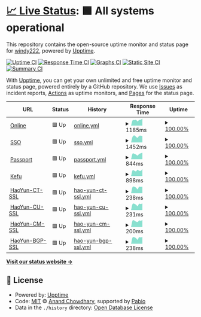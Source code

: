 # [📈 Live Status](https://demo.upptime.js.org): <!--live status--> **🟩 All systems operational**

This repository contains the open-source uptime monitor and status page for [windy222](https://demo.upptime.js.org), powered by [Upptime](https://github.com/upptime/upptime).

[![Uptime CI](https://github.com/windy222/mc-uptime/workflows/Uptime%20CI/badge.svg)](https://github.com/windy222/mc-uptime/actions?query=workflow%3A%22Uptime+CI%22)
[![Response Time CI](https://github.com/windy222/mc-uptime/workflows/Response%20Time%20CI/badge.svg)](https://github.com/windy222/mc-uptime/actions?query=workflow%3A%22Response+Time+CI%22)
[![Graphs CI](https://github.com/windy222/mc-uptime/workflows/Graphs%20CI/badge.svg)](https://github.com/windy222/mc-uptime/actions?query=workflow%3A%22Graphs+CI%22)
[![Static Site CI](https://github.com/windy222/mc-uptime/workflows/Static%20Site%20CI/badge.svg)](https://github.com/windy222/mc-uptime/actions?query=workflow%3A%22Static+Site+CI%22)
[![Summary CI](https://github.com/windy222/mc-uptime/workflows/Summary%20CI/badge.svg)](https://github.com/windy222/mc-uptime/actions?query=workflow%3A%22Summary+CI%22)

With [Upptime](https://upptime.js.org), you can get your own unlimited and free uptime monitor and status page, powered entirely by a GitHub repository. We use [Issues](https://github.com/windy222/mc-uptime/issues) as incident reports, [Actions](https://github.com/windy222/mc-uptime/actions) as uptime monitors, and [Pages](https://demo.upptime.js.org) for the status page.

<!--start: status pages-->
<!-- This summary is generated by Upptime (https://github.com/upptime/upptime) -->
<!-- Do not edit this manually, your changes will be overwritten -->
<!-- prettier-ignore -->
| URL | Status | History | Response Time | Uptime |
| --- | ------ | ------- | ------------- | ------ |
| <img alt="" src="https://icons.duckduckgo.com/ip3/online.yunshanmeicai.com.ico" height="13"> [Online](https://online.yunshanmeicai.com/) | 🟩 Up | [online.yml](https://github.com/windy222/mc-uptime/commits/HEAD/history/online.yml) | <details><summary><img alt="Response time graph" src="./graphs/online/response-time-week.png" height="20"> 1185ms</summary><br><a href="https://status.woroot.com/history/online"><img alt="Response time 1298" src="https://img.shields.io/endpoint?url=https%3A%2F%2Fraw.githubusercontent.com%2Fwindy222%2Fmc-uptime%2FHEAD%2Fapi%2Fonline%2Fresponse-time.json"></a><br><a href="https://status.woroot.com/history/online"><img alt="24-hour response time 1452" src="https://img.shields.io/endpoint?url=https%3A%2F%2Fraw.githubusercontent.com%2Fwindy222%2Fmc-uptime%2FHEAD%2Fapi%2Fonline%2Fresponse-time-day.json"></a><br><a href="https://status.woroot.com/history/online"><img alt="7-day response time 1185" src="https://img.shields.io/endpoint?url=https%3A%2F%2Fraw.githubusercontent.com%2Fwindy222%2Fmc-uptime%2FHEAD%2Fapi%2Fonline%2Fresponse-time-week.json"></a><br><a href="https://status.woroot.com/history/online"><img alt="30-day response time 1182" src="https://img.shields.io/endpoint?url=https%3A%2F%2Fraw.githubusercontent.com%2Fwindy222%2Fmc-uptime%2FHEAD%2Fapi%2Fonline%2Fresponse-time-month.json"></a><br><a href="https://status.woroot.com/history/online"><img alt="1-year response time 1298" src="https://img.shields.io/endpoint?url=https%3A%2F%2Fraw.githubusercontent.com%2Fwindy222%2Fmc-uptime%2FHEAD%2Fapi%2Fonline%2Fresponse-time-year.json"></a></details> | <details><summary><a href="https://status.woroot.com/history/online">100.00%</a></summary><a href="https://status.woroot.com/history/online"><img alt="All-time uptime 99.97%" src="https://img.shields.io/endpoint?url=https%3A%2F%2Fraw.githubusercontent.com%2Fwindy222%2Fmc-uptime%2FHEAD%2Fapi%2Fonline%2Fuptime.json"></a><br><a href="https://status.woroot.com/history/online"><img alt="24-hour uptime 100.00%" src="https://img.shields.io/endpoint?url=https%3A%2F%2Fraw.githubusercontent.com%2Fwindy222%2Fmc-uptime%2FHEAD%2Fapi%2Fonline%2Fuptime-day.json"></a><br><a href="https://status.woroot.com/history/online"><img alt="7-day uptime 100.00%" src="https://img.shields.io/endpoint?url=https%3A%2F%2Fraw.githubusercontent.com%2Fwindy222%2Fmc-uptime%2FHEAD%2Fapi%2Fonline%2Fuptime-week.json"></a><br><a href="https://status.woroot.com/history/online"><img alt="30-day uptime 100.00%" src="https://img.shields.io/endpoint?url=https%3A%2F%2Fraw.githubusercontent.com%2Fwindy222%2Fmc-uptime%2FHEAD%2Fapi%2Fonline%2Fuptime-month.json"></a><br><a href="https://status.woroot.com/history/online"><img alt="1-year uptime 99.97%" src="https://img.shields.io/endpoint?url=https%3A%2F%2Fraw.githubusercontent.com%2Fwindy222%2Fmc-uptime%2FHEAD%2Fapi%2Fonline%2Fuptime-year.json"></a></details>
| <img alt="" src="https://icons.duckduckgo.com/ip3/sso.yunshanmeicai.com.ico" height="13"> [SSO](https://sso.yunshanmeicai.com/) | 🟩 Up | [sso.yml](https://github.com/windy222/mc-uptime/commits/HEAD/history/sso.yml) | <details><summary><img alt="Response time graph" src="./graphs/sso/response-time-week.png" height="20"> 1452ms</summary><br><a href="https://status.woroot.com/history/sso"><img alt="Response time 1474" src="https://img.shields.io/endpoint?url=https%3A%2F%2Fraw.githubusercontent.com%2Fwindy222%2Fmc-uptime%2FHEAD%2Fapi%2Fsso%2Fresponse-time.json"></a><br><a href="https://status.woroot.com/history/sso"><img alt="24-hour response time 1508" src="https://img.shields.io/endpoint?url=https%3A%2F%2Fraw.githubusercontent.com%2Fwindy222%2Fmc-uptime%2FHEAD%2Fapi%2Fsso%2Fresponse-time-day.json"></a><br><a href="https://status.woroot.com/history/sso"><img alt="7-day response time 1452" src="https://img.shields.io/endpoint?url=https%3A%2F%2Fraw.githubusercontent.com%2Fwindy222%2Fmc-uptime%2FHEAD%2Fapi%2Fsso%2Fresponse-time-week.json"></a><br><a href="https://status.woroot.com/history/sso"><img alt="30-day response time 1431" src="https://img.shields.io/endpoint?url=https%3A%2F%2Fraw.githubusercontent.com%2Fwindy222%2Fmc-uptime%2FHEAD%2Fapi%2Fsso%2Fresponse-time-month.json"></a><br><a href="https://status.woroot.com/history/sso"><img alt="1-year response time 1474" src="https://img.shields.io/endpoint?url=https%3A%2F%2Fraw.githubusercontent.com%2Fwindy222%2Fmc-uptime%2FHEAD%2Fapi%2Fsso%2Fresponse-time-year.json"></a></details> | <details><summary><a href="https://status.woroot.com/history/sso">100.00%</a></summary><a href="https://status.woroot.com/history/sso"><img alt="All-time uptime 99.97%" src="https://img.shields.io/endpoint?url=https%3A%2F%2Fraw.githubusercontent.com%2Fwindy222%2Fmc-uptime%2FHEAD%2Fapi%2Fsso%2Fuptime.json"></a><br><a href="https://status.woroot.com/history/sso"><img alt="24-hour uptime 100.00%" src="https://img.shields.io/endpoint?url=https%3A%2F%2Fraw.githubusercontent.com%2Fwindy222%2Fmc-uptime%2FHEAD%2Fapi%2Fsso%2Fuptime-day.json"></a><br><a href="https://status.woroot.com/history/sso"><img alt="7-day uptime 100.00%" src="https://img.shields.io/endpoint?url=https%3A%2F%2Fraw.githubusercontent.com%2Fwindy222%2Fmc-uptime%2FHEAD%2Fapi%2Fsso%2Fuptime-week.json"></a><br><a href="https://status.woroot.com/history/sso"><img alt="30-day uptime 100.00%" src="https://img.shields.io/endpoint?url=https%3A%2F%2Fraw.githubusercontent.com%2Fwindy222%2Fmc-uptime%2FHEAD%2Fapi%2Fsso%2Fuptime-month.json"></a><br><a href="https://status.woroot.com/history/sso"><img alt="1-year uptime 99.97%" src="https://img.shields.io/endpoint?url=https%3A%2F%2Fraw.githubusercontent.com%2Fwindy222%2Fmc-uptime%2FHEAD%2Fapi%2Fsso%2Fuptime-year.json"></a></details>
| <img alt="" src="https://icons.duckduckgo.com/ip3/passport.yunshanmeicai.com.ico" height="13"> [Passport](https://passport.yunshanmeicai.com/) | 🟩 Up | [passport.yml](https://github.com/windy222/mc-uptime/commits/HEAD/history/passport.yml) | <details><summary><img alt="Response time graph" src="./graphs/passport/response-time-week.png" height="20"> 844ms</summary><br><a href="https://status.woroot.com/history/passport"><img alt="Response time 909" src="https://img.shields.io/endpoint?url=https%3A%2F%2Fraw.githubusercontent.com%2Fwindy222%2Fmc-uptime%2FHEAD%2Fapi%2Fpassport%2Fresponse-time.json"></a><br><a href="https://status.woroot.com/history/passport"><img alt="24-hour response time 1036" src="https://img.shields.io/endpoint?url=https%3A%2F%2Fraw.githubusercontent.com%2Fwindy222%2Fmc-uptime%2FHEAD%2Fapi%2Fpassport%2Fresponse-time-day.json"></a><br><a href="https://status.woroot.com/history/passport"><img alt="7-day response time 844" src="https://img.shields.io/endpoint?url=https%3A%2F%2Fraw.githubusercontent.com%2Fwindy222%2Fmc-uptime%2FHEAD%2Fapi%2Fpassport%2Fresponse-time-week.json"></a><br><a href="https://status.woroot.com/history/passport"><img alt="30-day response time 887" src="https://img.shields.io/endpoint?url=https%3A%2F%2Fraw.githubusercontent.com%2Fwindy222%2Fmc-uptime%2FHEAD%2Fapi%2Fpassport%2Fresponse-time-month.json"></a><br><a href="https://status.woroot.com/history/passport"><img alt="1-year response time 909" src="https://img.shields.io/endpoint?url=https%3A%2F%2Fraw.githubusercontent.com%2Fwindy222%2Fmc-uptime%2FHEAD%2Fapi%2Fpassport%2Fresponse-time-year.json"></a></details> | <details><summary><a href="https://status.woroot.com/history/passport">100.00%</a></summary><a href="https://status.woroot.com/history/passport"><img alt="All-time uptime 99.97%" src="https://img.shields.io/endpoint?url=https%3A%2F%2Fraw.githubusercontent.com%2Fwindy222%2Fmc-uptime%2FHEAD%2Fapi%2Fpassport%2Fuptime.json"></a><br><a href="https://status.woroot.com/history/passport"><img alt="24-hour uptime 100.00%" src="https://img.shields.io/endpoint?url=https%3A%2F%2Fraw.githubusercontent.com%2Fwindy222%2Fmc-uptime%2FHEAD%2Fapi%2Fpassport%2Fuptime-day.json"></a><br><a href="https://status.woroot.com/history/passport"><img alt="7-day uptime 100.00%" src="https://img.shields.io/endpoint?url=https%3A%2F%2Fraw.githubusercontent.com%2Fwindy222%2Fmc-uptime%2FHEAD%2Fapi%2Fpassport%2Fuptime-week.json"></a><br><a href="https://status.woroot.com/history/passport"><img alt="30-day uptime 100.00%" src="https://img.shields.io/endpoint?url=https%3A%2F%2Fraw.githubusercontent.com%2Fwindy222%2Fmc-uptime%2FHEAD%2Fapi%2Fpassport%2Fuptime-month.json"></a><br><a href="https://status.woroot.com/history/passport"><img alt="1-year uptime 99.97%" src="https://img.shields.io/endpoint?url=https%3A%2F%2Fraw.githubusercontent.com%2Fwindy222%2Fmc-uptime%2FHEAD%2Fapi%2Fpassport%2Fuptime-year.json"></a></details>
| <img alt="" src="https://icons.duckduckgo.com/ip3/kf.yunshanmeicai.com.ico" height="13"> [Kefu](https://kf.yunshanmeicai.com/) | 🟩 Up | [kefu.yml](https://github.com/windy222/mc-uptime/commits/HEAD/history/kefu.yml) | <details><summary><img alt="Response time graph" src="./graphs/kefu/response-time-week.png" height="20"> 898ms</summary><br><a href="https://status.woroot.com/history/kefu"><img alt="Response time 885" src="https://img.shields.io/endpoint?url=https%3A%2F%2Fraw.githubusercontent.com%2Fwindy222%2Fmc-uptime%2FHEAD%2Fapi%2Fkefu%2Fresponse-time.json"></a><br><a href="https://status.woroot.com/history/kefu"><img alt="24-hour response time 1113" src="https://img.shields.io/endpoint?url=https%3A%2F%2Fraw.githubusercontent.com%2Fwindy222%2Fmc-uptime%2FHEAD%2Fapi%2Fkefu%2Fresponse-time-day.json"></a><br><a href="https://status.woroot.com/history/kefu"><img alt="7-day response time 898" src="https://img.shields.io/endpoint?url=https%3A%2F%2Fraw.githubusercontent.com%2Fwindy222%2Fmc-uptime%2FHEAD%2Fapi%2Fkefu%2Fresponse-time-week.json"></a><br><a href="https://status.woroot.com/history/kefu"><img alt="30-day response time 852" src="https://img.shields.io/endpoint?url=https%3A%2F%2Fraw.githubusercontent.com%2Fwindy222%2Fmc-uptime%2FHEAD%2Fapi%2Fkefu%2Fresponse-time-month.json"></a><br><a href="https://status.woroot.com/history/kefu"><img alt="1-year response time 885" src="https://img.shields.io/endpoint?url=https%3A%2F%2Fraw.githubusercontent.com%2Fwindy222%2Fmc-uptime%2FHEAD%2Fapi%2Fkefu%2Fresponse-time-year.json"></a></details> | <details><summary><a href="https://status.woroot.com/history/kefu">100.00%</a></summary><a href="https://status.woroot.com/history/kefu"><img alt="All-time uptime 99.98%" src="https://img.shields.io/endpoint?url=https%3A%2F%2Fraw.githubusercontent.com%2Fwindy222%2Fmc-uptime%2FHEAD%2Fapi%2Fkefu%2Fuptime.json"></a><br><a href="https://status.woroot.com/history/kefu"><img alt="24-hour uptime 100.00%" src="https://img.shields.io/endpoint?url=https%3A%2F%2Fraw.githubusercontent.com%2Fwindy222%2Fmc-uptime%2FHEAD%2Fapi%2Fkefu%2Fuptime-day.json"></a><br><a href="https://status.woroot.com/history/kefu"><img alt="7-day uptime 100.00%" src="https://img.shields.io/endpoint?url=https%3A%2F%2Fraw.githubusercontent.com%2Fwindy222%2Fmc-uptime%2FHEAD%2Fapi%2Fkefu%2Fuptime-week.json"></a><br><a href="https://status.woroot.com/history/kefu"><img alt="30-day uptime 100.00%" src="https://img.shields.io/endpoint?url=https%3A%2F%2Fraw.githubusercontent.com%2Fwindy222%2Fmc-uptime%2FHEAD%2Fapi%2Fkefu%2Fuptime-month.json"></a><br><a href="https://status.woroot.com/history/kefu"><img alt="1-year uptime 99.98%" src="https://img.shields.io/endpoint?url=https%3A%2F%2Fraw.githubusercontent.com%2Fwindy222%2Fmc-uptime%2FHEAD%2Fapi%2Fkefu%2Fuptime-year.json"></a></details>
| <img alt="" src="https://icons.duckduckgo.com/ip3/null.ico" height="13"> [HaoYun-CT-SSL](106.39.250.160) | 🟩 Up | [hao-yun-ct-ssl.yml](https://github.com/windy222/mc-uptime/commits/HEAD/history/hao-yun-ct-ssl.yml) | <details><summary><img alt="Response time graph" src="./graphs/hao-yun-ct-ssl/response-time-week.png" height="20"> 238ms</summary><br><a href="https://status.woroot.com/history/hao-yun-ct-ssl"><img alt="Response time 236" src="https://img.shields.io/endpoint?url=https%3A%2F%2Fraw.githubusercontent.com%2Fwindy222%2Fmc-uptime%2FHEAD%2Fapi%2Fhao-yun-ct-ssl%2Fresponse-time.json"></a><br><a href="https://status.woroot.com/history/hao-yun-ct-ssl"><img alt="24-hour response time 264" src="https://img.shields.io/endpoint?url=https%3A%2F%2Fraw.githubusercontent.com%2Fwindy222%2Fmc-uptime%2FHEAD%2Fapi%2Fhao-yun-ct-ssl%2Fresponse-time-day.json"></a><br><a href="https://status.woroot.com/history/hao-yun-ct-ssl"><img alt="7-day response time 238" src="https://img.shields.io/endpoint?url=https%3A%2F%2Fraw.githubusercontent.com%2Fwindy222%2Fmc-uptime%2FHEAD%2Fapi%2Fhao-yun-ct-ssl%2Fresponse-time-week.json"></a><br><a href="https://status.woroot.com/history/hao-yun-ct-ssl"><img alt="30-day response time 234" src="https://img.shields.io/endpoint?url=https%3A%2F%2Fraw.githubusercontent.com%2Fwindy222%2Fmc-uptime%2FHEAD%2Fapi%2Fhao-yun-ct-ssl%2Fresponse-time-month.json"></a><br><a href="https://status.woroot.com/history/hao-yun-ct-ssl"><img alt="1-year response time 236" src="https://img.shields.io/endpoint?url=https%3A%2F%2Fraw.githubusercontent.com%2Fwindy222%2Fmc-uptime%2FHEAD%2Fapi%2Fhao-yun-ct-ssl%2Fresponse-time-year.json"></a></details> | <details><summary><a href="https://status.woroot.com/history/hao-yun-ct-ssl">100.00%</a></summary><a href="https://status.woroot.com/history/hao-yun-ct-ssl"><img alt="All-time uptime 99.99%" src="https://img.shields.io/endpoint?url=https%3A%2F%2Fraw.githubusercontent.com%2Fwindy222%2Fmc-uptime%2FHEAD%2Fapi%2Fhao-yun-ct-ssl%2Fuptime.json"></a><br><a href="https://status.woroot.com/history/hao-yun-ct-ssl"><img alt="24-hour uptime 100.00%" src="https://img.shields.io/endpoint?url=https%3A%2F%2Fraw.githubusercontent.com%2Fwindy222%2Fmc-uptime%2FHEAD%2Fapi%2Fhao-yun-ct-ssl%2Fuptime-day.json"></a><br><a href="https://status.woroot.com/history/hao-yun-ct-ssl"><img alt="7-day uptime 100.00%" src="https://img.shields.io/endpoint?url=https%3A%2F%2Fraw.githubusercontent.com%2Fwindy222%2Fmc-uptime%2FHEAD%2Fapi%2Fhao-yun-ct-ssl%2Fuptime-week.json"></a><br><a href="https://status.woroot.com/history/hao-yun-ct-ssl"><img alt="30-day uptime 100.00%" src="https://img.shields.io/endpoint?url=https%3A%2F%2Fraw.githubusercontent.com%2Fwindy222%2Fmc-uptime%2FHEAD%2Fapi%2Fhao-yun-ct-ssl%2Fuptime-month.json"></a><br><a href="https://status.woroot.com/history/hao-yun-ct-ssl"><img alt="1-year uptime 99.99%" src="https://img.shields.io/endpoint?url=https%3A%2F%2Fraw.githubusercontent.com%2Fwindy222%2Fmc-uptime%2FHEAD%2Fapi%2Fhao-yun-ct-ssl%2Fuptime-year.json"></a></details>
| <img alt="" src="https://icons.duckduckgo.com/ip3/null.ico" height="13"> [HaoYun-CU-SSL](114.255.145.160) | 🟩 Up | [hao-yun-cu-ssl.yml](https://github.com/windy222/mc-uptime/commits/HEAD/history/hao-yun-cu-ssl.yml) | <details><summary><img alt="Response time graph" src="./graphs/hao-yun-cu-ssl/response-time-week.png" height="20"> 231ms</summary><br><a href="https://status.woroot.com/history/hao-yun-cu-ssl"><img alt="Response time 232" src="https://img.shields.io/endpoint?url=https%3A%2F%2Fraw.githubusercontent.com%2Fwindy222%2Fmc-uptime%2FHEAD%2Fapi%2Fhao-yun-cu-ssl%2Fresponse-time.json"></a><br><a href="https://status.woroot.com/history/hao-yun-cu-ssl"><img alt="24-hour response time 261" src="https://img.shields.io/endpoint?url=https%3A%2F%2Fraw.githubusercontent.com%2Fwindy222%2Fmc-uptime%2FHEAD%2Fapi%2Fhao-yun-cu-ssl%2Fresponse-time-day.json"></a><br><a href="https://status.woroot.com/history/hao-yun-cu-ssl"><img alt="7-day response time 231" src="https://img.shields.io/endpoint?url=https%3A%2F%2Fraw.githubusercontent.com%2Fwindy222%2Fmc-uptime%2FHEAD%2Fapi%2Fhao-yun-cu-ssl%2Fresponse-time-week.json"></a><br><a href="https://status.woroot.com/history/hao-yun-cu-ssl"><img alt="30-day response time 229" src="https://img.shields.io/endpoint?url=https%3A%2F%2Fraw.githubusercontent.com%2Fwindy222%2Fmc-uptime%2FHEAD%2Fapi%2Fhao-yun-cu-ssl%2Fresponse-time-month.json"></a><br><a href="https://status.woroot.com/history/hao-yun-cu-ssl"><img alt="1-year response time 232" src="https://img.shields.io/endpoint?url=https%3A%2F%2Fraw.githubusercontent.com%2Fwindy222%2Fmc-uptime%2FHEAD%2Fapi%2Fhao-yun-cu-ssl%2Fresponse-time-year.json"></a></details> | <details><summary><a href="https://status.woroot.com/history/hao-yun-cu-ssl">100.00%</a></summary><a href="https://status.woroot.com/history/hao-yun-cu-ssl"><img alt="All-time uptime 99.98%" src="https://img.shields.io/endpoint?url=https%3A%2F%2Fraw.githubusercontent.com%2Fwindy222%2Fmc-uptime%2FHEAD%2Fapi%2Fhao-yun-cu-ssl%2Fuptime.json"></a><br><a href="https://status.woroot.com/history/hao-yun-cu-ssl"><img alt="24-hour uptime 100.00%" src="https://img.shields.io/endpoint?url=https%3A%2F%2Fraw.githubusercontent.com%2Fwindy222%2Fmc-uptime%2FHEAD%2Fapi%2Fhao-yun-cu-ssl%2Fuptime-day.json"></a><br><a href="https://status.woroot.com/history/hao-yun-cu-ssl"><img alt="7-day uptime 100.00%" src="https://img.shields.io/endpoint?url=https%3A%2F%2Fraw.githubusercontent.com%2Fwindy222%2Fmc-uptime%2FHEAD%2Fapi%2Fhao-yun-cu-ssl%2Fuptime-week.json"></a><br><a href="https://status.woroot.com/history/hao-yun-cu-ssl"><img alt="30-day uptime 100.00%" src="https://img.shields.io/endpoint?url=https%3A%2F%2Fraw.githubusercontent.com%2Fwindy222%2Fmc-uptime%2FHEAD%2Fapi%2Fhao-yun-cu-ssl%2Fuptime-month.json"></a><br><a href="https://status.woroot.com/history/hao-yun-cu-ssl"><img alt="1-year uptime 99.98%" src="https://img.shields.io/endpoint?url=https%3A%2F%2Fraw.githubusercontent.com%2Fwindy222%2Fmc-uptime%2FHEAD%2Fapi%2Fhao-yun-cu-ssl%2Fuptime-year.json"></a></details>
| <img alt="" src="https://icons.duckduckgo.com/ip3/null.ico" height="13"> [HaoYun-CM-SSL](223.72.140.32) | 🟩 Up | [hao-yun-cm-ssl.yml](https://github.com/windy222/mc-uptime/commits/HEAD/history/hao-yun-cm-ssl.yml) | <details><summary><img alt="Response time graph" src="./graphs/hao-yun-cm-ssl/response-time-week.png" height="20"> 200ms</summary><br><a href="https://status.woroot.com/history/hao-yun-cm-ssl"><img alt="Response time 210" src="https://img.shields.io/endpoint?url=https%3A%2F%2Fraw.githubusercontent.com%2Fwindy222%2Fmc-uptime%2FHEAD%2Fapi%2Fhao-yun-cm-ssl%2Fresponse-time.json"></a><br><a href="https://status.woroot.com/history/hao-yun-cm-ssl"><img alt="24-hour response time 228" src="https://img.shields.io/endpoint?url=https%3A%2F%2Fraw.githubusercontent.com%2Fwindy222%2Fmc-uptime%2FHEAD%2Fapi%2Fhao-yun-cm-ssl%2Fresponse-time-day.json"></a><br><a href="https://status.woroot.com/history/hao-yun-cm-ssl"><img alt="7-day response time 200" src="https://img.shields.io/endpoint?url=https%3A%2F%2Fraw.githubusercontent.com%2Fwindy222%2Fmc-uptime%2FHEAD%2Fapi%2Fhao-yun-cm-ssl%2Fresponse-time-week.json"></a><br><a href="https://status.woroot.com/history/hao-yun-cm-ssl"><img alt="30-day response time 195" src="https://img.shields.io/endpoint?url=https%3A%2F%2Fraw.githubusercontent.com%2Fwindy222%2Fmc-uptime%2FHEAD%2Fapi%2Fhao-yun-cm-ssl%2Fresponse-time-month.json"></a><br><a href="https://status.woroot.com/history/hao-yun-cm-ssl"><img alt="1-year response time 210" src="https://img.shields.io/endpoint?url=https%3A%2F%2Fraw.githubusercontent.com%2Fwindy222%2Fmc-uptime%2FHEAD%2Fapi%2Fhao-yun-cm-ssl%2Fresponse-time-year.json"></a></details> | <details><summary><a href="https://status.woroot.com/history/hao-yun-cm-ssl">100.00%</a></summary><a href="https://status.woroot.com/history/hao-yun-cm-ssl"><img alt="All-time uptime 99.99%" src="https://img.shields.io/endpoint?url=https%3A%2F%2Fraw.githubusercontent.com%2Fwindy222%2Fmc-uptime%2FHEAD%2Fapi%2Fhao-yun-cm-ssl%2Fuptime.json"></a><br><a href="https://status.woroot.com/history/hao-yun-cm-ssl"><img alt="24-hour uptime 100.00%" src="https://img.shields.io/endpoint?url=https%3A%2F%2Fraw.githubusercontent.com%2Fwindy222%2Fmc-uptime%2FHEAD%2Fapi%2Fhao-yun-cm-ssl%2Fuptime-day.json"></a><br><a href="https://status.woroot.com/history/hao-yun-cm-ssl"><img alt="7-day uptime 100.00%" src="https://img.shields.io/endpoint?url=https%3A%2F%2Fraw.githubusercontent.com%2Fwindy222%2Fmc-uptime%2FHEAD%2Fapi%2Fhao-yun-cm-ssl%2Fuptime-week.json"></a><br><a href="https://status.woroot.com/history/hao-yun-cm-ssl"><img alt="30-day uptime 100.00%" src="https://img.shields.io/endpoint?url=https%3A%2F%2Fraw.githubusercontent.com%2Fwindy222%2Fmc-uptime%2FHEAD%2Fapi%2Fhao-yun-cm-ssl%2Fuptime-month.json"></a><br><a href="https://status.woroot.com/history/hao-yun-cm-ssl"><img alt="1-year uptime 99.99%" src="https://img.shields.io/endpoint?url=https%3A%2F%2Fraw.githubusercontent.com%2Fwindy222%2Fmc-uptime%2FHEAD%2Fapi%2Fhao-yun-cm-ssl%2Fuptime-year.json"></a></details>
| <img alt="" src="https://icons.duckduckgo.com/ip3/null.ico" height="13"> [HaoYun-BGP-SSL](45.254.9.48) | 🟩 Up | [hao-yun-bgp-ssl.yml](https://github.com/windy222/mc-uptime/commits/HEAD/history/hao-yun-bgp-ssl.yml) | <details><summary><img alt="Response time graph" src="./graphs/hao-yun-bgp-ssl/response-time-week.png" height="20"> 238ms</summary><br><a href="https://status.woroot.com/history/hao-yun-bgp-ssl"><img alt="Response time 239" src="https://img.shields.io/endpoint?url=https%3A%2F%2Fraw.githubusercontent.com%2Fwindy222%2Fmc-uptime%2FHEAD%2Fapi%2Fhao-yun-bgp-ssl%2Fresponse-time.json"></a><br><a href="https://status.woroot.com/history/hao-yun-bgp-ssl"><img alt="24-hour response time 273" src="https://img.shields.io/endpoint?url=https%3A%2F%2Fraw.githubusercontent.com%2Fwindy222%2Fmc-uptime%2FHEAD%2Fapi%2Fhao-yun-bgp-ssl%2Fresponse-time-day.json"></a><br><a href="https://status.woroot.com/history/hao-yun-bgp-ssl"><img alt="7-day response time 238" src="https://img.shields.io/endpoint?url=https%3A%2F%2Fraw.githubusercontent.com%2Fwindy222%2Fmc-uptime%2FHEAD%2Fapi%2Fhao-yun-bgp-ssl%2Fresponse-time-week.json"></a><br><a href="https://status.woroot.com/history/hao-yun-bgp-ssl"><img alt="30-day response time 234" src="https://img.shields.io/endpoint?url=https%3A%2F%2Fraw.githubusercontent.com%2Fwindy222%2Fmc-uptime%2FHEAD%2Fapi%2Fhao-yun-bgp-ssl%2Fresponse-time-month.json"></a><br><a href="https://status.woroot.com/history/hao-yun-bgp-ssl"><img alt="1-year response time 239" src="https://img.shields.io/endpoint?url=https%3A%2F%2Fraw.githubusercontent.com%2Fwindy222%2Fmc-uptime%2FHEAD%2Fapi%2Fhao-yun-bgp-ssl%2Fresponse-time-year.json"></a></details> | <details><summary><a href="https://status.woroot.com/history/hao-yun-bgp-ssl">100.00%</a></summary><a href="https://status.woroot.com/history/hao-yun-bgp-ssl"><img alt="All-time uptime 100.00%" src="https://img.shields.io/endpoint?url=https%3A%2F%2Fraw.githubusercontent.com%2Fwindy222%2Fmc-uptime%2FHEAD%2Fapi%2Fhao-yun-bgp-ssl%2Fuptime.json"></a><br><a href="https://status.woroot.com/history/hao-yun-bgp-ssl"><img alt="24-hour uptime 100.00%" src="https://img.shields.io/endpoint?url=https%3A%2F%2Fraw.githubusercontent.com%2Fwindy222%2Fmc-uptime%2FHEAD%2Fapi%2Fhao-yun-bgp-ssl%2Fuptime-day.json"></a><br><a href="https://status.woroot.com/history/hao-yun-bgp-ssl"><img alt="7-day uptime 100.00%" src="https://img.shields.io/endpoint?url=https%3A%2F%2Fraw.githubusercontent.com%2Fwindy222%2Fmc-uptime%2FHEAD%2Fapi%2Fhao-yun-bgp-ssl%2Fuptime-week.json"></a><br><a href="https://status.woroot.com/history/hao-yun-bgp-ssl"><img alt="30-day uptime 100.00%" src="https://img.shields.io/endpoint?url=https%3A%2F%2Fraw.githubusercontent.com%2Fwindy222%2Fmc-uptime%2FHEAD%2Fapi%2Fhao-yun-bgp-ssl%2Fuptime-month.json"></a><br><a href="https://status.woroot.com/history/hao-yun-bgp-ssl"><img alt="1-year uptime 100.00%" src="https://img.shields.io/endpoint?url=https%3A%2F%2Fraw.githubusercontent.com%2Fwindy222%2Fmc-uptime%2FHEAD%2Fapi%2Fhao-yun-bgp-ssl%2Fuptime-year.json"></a></details>

<!--end: status pages-->

[**Visit our status website →**](https://demo.upptime.js.org)

## 📄 License

- Powered by: [Upptime](https://github.com/upptime/upptime)
- Code: [MIT](./LICENSE) © [Anand Chowdhary](https://anandchowdhary.com), supported by [Pabio](https://pabio.com)
- Data in the `./history` directory: [Open Database License](https://opendatacommons.org/licenses/odbl/1-0/)
